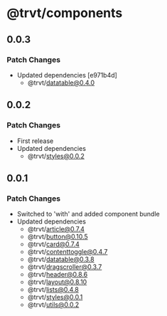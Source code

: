 # @trvt/components

## 0.0.3

### Patch Changes

- Updated dependencies [e971b4d]
  - @trvt/datatable@0.4.0

## 0.0.2

### Patch Changes

- First release
- Updated dependencies
  - @trvt/styles@0.0.2

## 0.0.1

### Patch Changes

- Switched to 'with' and added component bundle
- Updated dependencies
  - @trvt/article@0.7.4
  - @trvt/button@0.10.5
  - @trvt/card@0.7.4
  - @trvt/contenttoggle@0.4.7
  - @trvt/datatable@0.3.8
  - @trvt/dragscroller@0.3.7
  - @trvt/header@0.8.6
  - @trvt/layout@0.8.10
  - @trvt/lists@0.4.8
  - @trvt/styles@0.0.1
  - @trvt/utils@0.0.2
